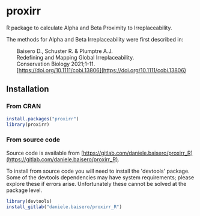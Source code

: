 # proxirr

R package to calculate Alpha and Beta Proximity to Irreplaceability.

The methods for Alpha and Beta Irreplaceability were first described in:

&nbsp;&nbsp;&nbsp;&nbsp;&nbsp;&nbsp;  Baisero D., Schuster R. & Plumptre A.J.  
&nbsp;&nbsp;&nbsp;&nbsp;&nbsp;&nbsp;  Redefining and Mapping Global Irreplaceability.  
&nbsp;&nbsp;&nbsp;&nbsp;&nbsp;&nbsp;  Conservation Biology 2021;1-11.  
&nbsp;&nbsp;&nbsp;&nbsp;&nbsp;&nbsp;  [https://doi.org/10.1111/cobi.13806](https://doi.org/10.1111/cobi.13806)

## Installation

### From CRAN

```r
install.packages("proxirr")
library(proxirr)
```

### From source code

Source code is available from [https://gitlab.com/daniele.baisero/proxirr_R](https://gitlab.com/daniele.baisero/proxirr_R).

To install from source code you will need to install the 'devtools' package. Some of the devtools dependencies may have system requirements; please explore these if errors arise. Unfortunately these cannot be solved at the package level.

```r
library(devtools)
install_gitlab("daniele.baisero/proxirr_R")
```

